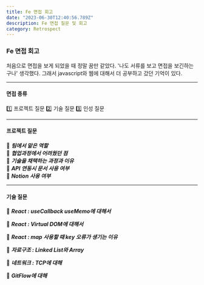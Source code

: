 ```yaml
---
title: Fe 면접 회고
date: "2023-06-30T12:40:56.789Z"
description: Fe 면접 질문 및 회고
category: Retrospect
---
```


### Fe 면접 회고

처음으로 면접을 보게 되었을 때 정말 꿈만 같았다.
'나도 서류를 보고 면접을 보긴하는구나' 생각했다.
그래서 javascript와 웹에 대해서 더 공부하고 갔던 기억이 있다.

---

#### 면접 종류

1️⃣ 프로젝트 질문
2️⃣ 기술 질문
3️⃣ 인성 질문

---

#### 프로젝트 질문

📍 **_팀에서 맡은 역할_** <br />
📍 **_협업과정에서 어려웠던 점_**<br />
📍 **_기술을 채택하는 과정과 이유_**<br />
📍 **_API 연동시 문서 사용 여부_**<br />
📍 **_Notion 사용 여부_**

---

#### 기술 질문

📍 **_React : useCallback useMemo에 대해서_**

📍 **_React : Virtual DOM에 대해서_**

📍 **_React : map 사용할 때 key 오류가 생기는 이유_**

📍 **_자료구조 : Linked List와 Array_**

📍 **_네트워크 : TCP에 대해_**

📍 **_GitFlow에 대해_**
